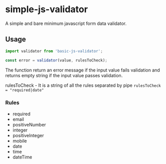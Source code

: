 # simple-js-validator
A simple and bare minimum javascript form data validator.

## Usage
```javascript
import validator from 'basic-js-validator';

const error = validator(value, rulesToCheck);
```
The function return an error message if the input value fails validation and returns empty string if the input value passes validation.

rulesToCheck - It is a string of all the rules separated by pipe `rulesToCheck = "required|date"`

### Rules
* required
* email
* positiveNumber
* integer
* positiveInteger
* mobile
* date
* time
* dateTime
